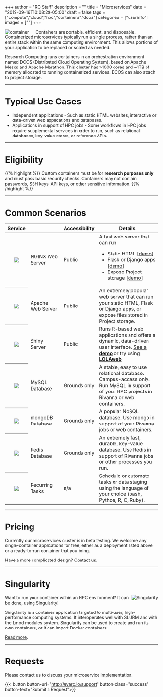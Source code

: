 +++
author = "RC Staff"
description = ""
title = "Microservices"
date = "2019-09-16T10:08:29-05:00"
draft = false
tags = ["compute","cloud","hpc","containers","dcos"]
categories = ["userinfo"]
images = [""]
+++

<img src="/images/cargo_container.png" align="left" alt="container" style="max-width:7rem;margin-right:1.4rem;" />
<p class=lead>
  Containers are portable, efficient, and disposable. Containerized microservices typically run a single process, rather than an entire stack within the same computing environment. 
  This allows portions of your application to be replaced or scaled as needed. 
</p>

<p class=lead>
  Research Computing runs containers in an orchestration environment named DCOS (Distributed Cloud Operating System), based on Apache Mesos and Apache Marathon. This cluster has >1000 cores and ~1TB of memory allocated to running containerized services. DCOS can also attach to project storage.
</p>

- - -

# Typical Use Cases

<ul>
  <li>Independent applications - Such as static HTML websites, interactive or data-driven web applications and databases.</li>
  <li>Applications in support of HPC jobs - Some workflows in HPC jobs require supplemental services in order to run, such as relational databases, key-value stores, or reference APIs.</li>
</ul>

- - -

# Eligibility

{{% highlight %}}
Custom containers must be for **research purposes only** and must pass basic security checks. Containers may not contain passwords, SSH keys, API keys, or other sensitive information.
{{% /highlight %}}

- - -

# Common Scenarios

<table class="table">
  <thead>
    <tr>
      <th scope="col">Service</th>
      <th scope="col"></th>
      <th scope="col">Accessibility</th>
      <th scope="col" style="width:40%;">Details</th>
    </tr>
  </thead>
  <tbody>
    <tr>
      <th scope="row" style="text-align:center;"><img style="max-width:4rem;" src="https://dcos.uvasomrc.io/images/nginx-500x500.png" /></th>
      <td>NGINX Web Server</td>
      <td>Public</td>
      <td>A fast web server that can run
        <ul>
          <li>Static HTML [<a target="_new" href="http://bioterms.org/">demo</a>]
          <li>Flask or Django apps [<a target="_new" href="http://bartweb.org/">demo</a>] 
          <li>Expose Project storage [<a target="_new" href="http://big.databio.org/">demo</a>]
        </ul>
      </td>
    </tr>
    <tr>
      <th scope="row" style="text-align:center;"><img style="max-width:6rem;" src="/images/apache_logo.jpg" /></th>
      <td>Apache Web Server</td>
      <td>Public</td>
      <td>An extremely popular web server that can run your static HTML, Flask or Django apps, or expose files stored in Project storage.</td>
    </tr>
    <tr>
      <th scope="row" style="text-align:center;"><img style="max-width:4rem;" src="/images/shiny-server.png" /></th>
      <td>Shiny Server</td>
      <td>Public</td>
      <td>Runs R-based web applications and offers a dynamic, data-driven user interface. <a href="https://www.rstudio.com/products/shiny/shiny-user-showcase/" target="_new">See a <b>demo</b></a> or try using <a target="_new" href="http://lolaweb.databio.org/"><b>LOLAweb</b></a></td>
    </tr>
    <tr>
      <th scope="row" style="text-align:center;"><img style="max-width:4.5rem;" src="/images/mysql_PNG9.png" /></th>
      <td>MySQL Database</td>
      <td>Grounds only</td>
      <td>A stable, easy to use relational database. Campus-access only. Run MySQL in support of your HPC projects in Rivanna or web containers.</td>
    </tr>
    <tr>
      <th scope="row" style="text-align:center;"><img style="max-width:6rem;" src="https://dcos.uvasomrc.io/images/mongodb.png" /></th>
      <td>mongoDB Database</td>
      <td>Grounds only</td>
      <td>A popular NoSQL database. Use mongo in support of your Rivanna jobs or web containers.</td>
    </tr>
    <tr>
      <th scope="row" style="text-align:center;"><img style="max-width:4rem;" src="https://dcos.uvasomrc.io/images/redis.svg" /></th>
      <td>Redis Database</td>
      <td>Grounds only</td>
      <td>An extremely fast, durable, key-value database. Use Redis in support of Rivanna jobs or other processes you run.</td>
    </tr>
    <tr>
      <th scope="row" style="text-align:center;"><img style="max-width:4rem;" src="/images/bash_512x512.png" /></th>
      <td>Recurring Tasks</td>
      <td>n/a</td>
      <td>Schedule or automate tasks or data staging using the language of your choice (bash, Python, R, C, Ruby).</td>
    </tr>
  </tbody>
</table>

- - - 

# Pricing

Currently our microservices cluster is in beta testing. We welcome any single-container applications for free, 
either as a deployment listed above or a ready-to-run container that you bring.

Have a more complicated design? [Contact us](http://uvarc.io/support).

- - -

# Singularity

<img align="right" style="max-width:20%;" src="/images/rivanna/singularity-logo.png" alt="Singularity" />

Want to run your container within an HPC environment? It can be done, using Singularity! 

Singularity is a container application targeted to multi-user, high-performance computing systems. It interoperates well with SLURM and with the Lmod modules system. Singularity can be used to create and run its own containers, or it can import Docker containers.

[Read more](/userinfo/rivanna/software/containers/).

- - -

# Requests

Please contact us to discuss your microservice implementation.

{{< button button-url="http://uvarc.io/support" button-class="success" button-text="Submit a Request">}}
